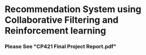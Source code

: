 # Recommendation System using Collaborative Filtering and Reinforcement learning

### Please See "CP421 Final Project Report.pdf"
